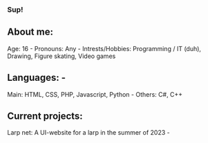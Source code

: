 ### Sup!

## About me:
  Age: 16 -
  Pronouns: Any -
  Intrests/Hobbies: Programming / IT (duh), Drawing, Figure skating, Video games
## Languages: -

Main: HTML, CSS, PHP, Javascript, Python -
Others: C#, C++

## Current projects:

Larp net: A UI-website for a larp in the summer of 2023 -


